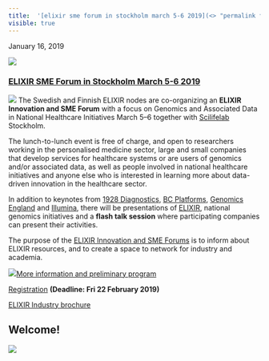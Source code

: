 ```yaml
---
title:  '[elixir sme forum in stockholm march 5-6 2019](<> "permalink for elixir sme forum in stockholm march 5-6 2019")'
visible: true
---
```

    

January 16, 2019

[![](/assets/img/logos/icon-share-twitter.png)](<https://twitter.com/share?url=https://nbis.se/news/2019/01/16/sme/> "Tweet it!")

###  [ELIXIR SME Forum in Stockholm March 5-6 2019](<> "Permalink for ELIXIR SME Forum in Stockholm March 5-6 2019")

[![](/assets/img/logos/elixirsmeforum.png)](<https://www.elixir-europe.org/industry/forums>) The Swedish and Finnish ELIXIR nodes are co-organizing an **ELIXIR Innovation and SME Forum** with a focus on Genomics and Associated Data in National Healthcare Initiatives March 5–6 together with [Scilifelab](<https://www.scilifelab.se/>) Stockholm.

The lunch-to-lunch event is free of charge, and open to researchers working in the personalised medicine sector, large and small companies that develop services for healthcare systems or are users of genomics and/or associated data, as well as people involved in national healthcare initiatives and anyone else who is interested in learning more about data-driven innovation in the healthcare sector.

In addition to keynotes from [1928 Diagnostics](<https://1928diagnostics.com/>), [BC Platforms](<https://www.bcplatforms.com/>), [Genomics England](<https://www.genomicsengland.co.uk/>) and [Illumina](<https://emea.illumina.com/>), there will be presentations of [ELIXIR](<https://www.elixir-europe.org/>), national genomics initiatives and a **flash talk session** where participating companies can present their activities.

The purpose of the [ELIXIR Innovation and SME Forums](<https://www.elixir-europe.org/industry/forums>) is to inform about ELIXIR resources, and to create a space to network for industry and academia.

![](/assets/img/brain-organic.svg)[More information and preliminary program](<https://www.elixir-europe.org/events/elixir-sme-forum-sweden>)

[Registration](<https://sme_stockholm.eventbrite.co.uk/>) **(Deadline: Fri 22 February 2019)**

[ELIXIR Industry brochure](<https://drive.google.com/file/d/0B8in1NtGRloYYVRDT1J2QUhhN00/view>)

## Welcome!

![](/assets/img/logos/ELIXIR_logo.png)
